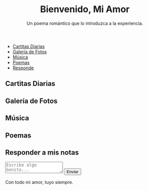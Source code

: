 <!DOCTYPE html>
<html lang="es">
<head>
    <meta charset="UTF-8">
    <meta name="viewport" content="width=device-width, initial-scale=1.0">
    <title>Mi Amor</title>
    <link rel="stylesheet" href="styles.css">
</head>
<body>
    <header>
        <h1>Bienvenido, Mi Amor</h1>
        <p>Un poema romántico que lo introduzca a la experiencia.</p>
    </header>
    <nav>
        <ul>
            <li><a href="#cartitas">Cartitas Diarias</a></li>
            <li><a href="#galeria">Galería de Fotos</a></li>
            <li><a href="#musica">Música</a></li>
            <li><a href="#poemas">Poemas</a></li>
            <li><a href="#formulario">Responde</a></li>
        </ul>
    </nav>
    <main>
        <section id="cartitas">
            <h2>Cartitas Diarias</h2>
            <div class="notas">
                <!-- Aquí irán las notas diarias -->
            </div>
        </section>
        <section id="galeria">
            <h2>Galería de Fotos</h2>
            <div class="fotos">
                <!-- Aquí irán las fotos -->
            </div>
        </section>
        <section id="musica">
            <h2>Música</h2>
            <div class="canciones">
                <!-- Aquí irán los enlaces a canciones -->
            </div>
        </section>
        <section id="poemas">
            <h2>Poemas</h2>
            <div class="poemas">
                <!-- Aquí irán los poemas -->
            </div>
        </section>
        <section id="formulario">
            <h2>Responder a mis notas</h2>
            <form id="respuestaForm">
                <textarea placeholder="Escribe algo bonito..."></textarea>
                <button type="submit">Enviar</button>
            </form>
        </section>
    </main>
    <footer>
        <p>Con todo mi amor, tuyo siempre.</p>
    </footer>
    <script src="script.js"></script>
</body>
</html>
